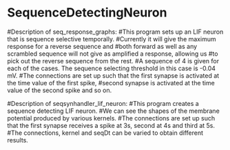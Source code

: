 # SequenceDetectingNeuron

#Description of seq_response_graphs:
#This program sets up an LIF neuron that is sequence selective temporally. 
#Currently it will give the maximum response for a reverse sequence and 
#both forward as well as any scrambled sequence will not give as amplified a response, allowing us
#to pick out the reverse sequence from the rest.
#A sequence of 4 is given for each of the cases. The sequence selecting threshold in this case is -0.04 mV.
#The connections are set up such that the first synapse is activated at the time value of the first spike, 
#second synapse is activated at the time value of the second spike and so on.

#Description of seqsynhandler_lif_neuron:
#This program creates a sequence detecting LIF neuron.
#We can see the shapes of the membrane potential produced by various kernels. 
#The connections are set up such that the first synapse receives a spike at 3s, second at 4s and third at 5s.
#The connections, kernel and seqDt can be varied to obtain different results. 
